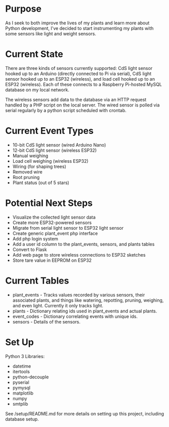 # Purpose
As I seek to both improve the lives of my plants and learn more about Python development, I've decided to start instrumenting my plants with some sensors like light and weight sensors.

# Current State
There are three kinds of sensors currently supported: CdS light sensor hooked up to an Arduino (directly connected to Pi via serial), CdS light sensor hooked up to an ESP32 (wireless), and load cell hooked up to an ESP32 (wireless). Each of these connects to a Raspberry Pi-hosted MySQL database on my local network.

The wireless sensors add data to the database via an HTTP request handled by a PHP script on the local server. The wired sensor is polled via serial regularly by a python script scheduled with crontab.

# Current Event Types
* 10-bit CdS light sensor (wired Arduino Nano)
* 12-bit CdS light sensor (wireless ESP32)
* Manual weighing
* Load cell weighing (wireless ESP32)
* Wiring (for shaping trees)
* Removed wire
* Root pruning
* Plant status (out of 5 stars)

# Potential Next Steps
* Visualize the collected light sensor data
* Create more ESP32-powered sensors
* Migrate from serial light sensor to ESP32 light sensor
* Create generic plant_event php interface
* Add php login system
* Add a user id column to the plant_events, sensors, and plants tables
* Convert to Flask
* Add web page to store wireless connections to ESP32 sketches
* Store tare value in EEPROM on ESP32

# Current Tables
* plant_events - Tracks values recorded by various sensors, their associated plants, and things like watering, repotting, pruning, weighing, and even light. Currently it only tracks light.
* plants - Dictionary relating ids used in plant_events and actual plants.
* event_codes - Dictionary correlating events with unique ids.
* sensors - Details of the sensors.


# Set Up
Python 3 Libraries:
* datetime
* itertools
* python-decouple
* pyserial
* pymysql
* matplotlib
* numpy
* smtplib

See /setup/README.md for more details on setting up this project, including database setup.
